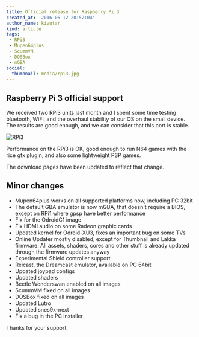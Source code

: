 ```yaml
---
title: Official release for Raspberry Pi 3
created_at: '2016-06-12 20:52:04'
author_name: kivutar
kind: article
tags:
 - RPi3
 - Mupen64plus
 - ScummVM
 - DOSBox
 - mGBA
social:
  thumbnail: media/rpi3.jpg
---
```


## Raspberry Pi 3 official support

We received two RPi3 units last month and I spent some time testing bluetooth, WiFi, and the overhaul stability of our OS on the small device. The results are good enough, and we can consider that this port is stable.

![RPi3](media/rpi3.jpg)

Performance on the RPi3 is OK, good enough to run N64 games with the rice gfx plugin, and also some lightweight PSP games.

The download pages have been updated to reflect that change.

## Minor changes

 * Mupen64plus works on all supported platforms now, including PC 32bit
 * The default GBA emulator is now mGBA, that doesn't require a BIOS, except on RPi1 where gpsp have better performance
 * Fix for the OdroidC1 image
 * Fix HDMI audio on some Radeon graphic cards
 * Updated kernel for Odroid-XU3, fixes an important bug on some TVs
 * Online Updater mostly disabled, except for Thumbnail and Lakka firmware. All assets, shaders, cores and other stuff is already updated through the firmware updates anyway
 * Experimental Shield controller support
 * Reicast, the Dreamcast emulator, available on PC 64bit
 * Updated joypad configs
 * Updated shaders
 * Beetle Wonderswan enabled on all images
 * ScummVM fixed on all images
 * DOSBox fixed on all images
 * Updated Lutro
 * Updated snes9x-next
 * Fix a bug in the PC installer

Thanks for your support.
